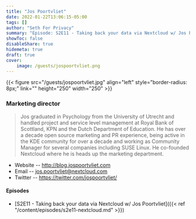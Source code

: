 ```yaml
---
title: "Jos Poortvliet"
date: 2022-01-22T13:06:15-05:00
tags: []
author: "Seth For Privacy"
summary: "Episode: S2E11 - Taking back your data via Nextcloud w/ Jos Poortvliet"
showToc: false
disableShare: true
hidemeta: true
draft: true
cover:
    image: /guests/jospoortvliet.png
---
```


{{< figure src="/guests/jospoortvliet.jpg" align="left" style="border-radius: 8px;" link="" height="250" width="250" >}}

### Marketing director

> Jos graduated in Psychology from the University of Utrecht and handled project and service level management at Royal Bank of Scottland, KPN and the Dutch Department of Education. He has over a decade open source marketing and PR experience, being active in the KDE community for over a decade and working as Community Manager for several companies including SUSE Linux. He co-founded Nextcloud where he is heads up the marketing department.

- Website -- http://blog.jospoortvliet.com
- Email -- [jos.poortvliet@nextcloud.com](mailto:jos.poortvliet@nextcloud.com)
- Twitter -- https://twitter.com/jospoortvliet/

#### Episodes

- [S2E11 - Taking back your data via Nextcloud w/ Jos Poortvliet]({{< ref "/content/episodes/s2e11-nextcloud.md" >}})

